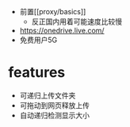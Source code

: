 - 前置[[proxy/basics]]
  - 反正国内用着可能速度比较慢
- https://onedrive.live.com/
- 免费用户5G
# features
- 可递归上传文件夹
- 可拖动到网页释放上传
- 自动递归检测显示大小